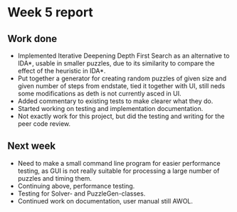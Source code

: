 Week 5 report
=============

Work done
---------

* Implemented Iterative Deepening Depth First Search as an alternative to IDA*, usable in smaller puzzles, due to its similarity to compare the effect of the heuristic in IDA*.
* Put together a generator for creating random puzzles of given size and given number of steps from endstate, tied it together with UI, still neds some modifications as deth is not currently asced in UI.
* Added commentary to existing tests to make clearer what they do.
* Started working on  testing and implementation documentation.
* Not exactly work for this project, but did the testing and writing for the peer code review.

Next week
---------
* Need to make a small command line program for easier performance testing, as GUI is not really suitable for processing a large number of puzzles and timing them.
* Continuing above, performance testing.
* Testing for Solver- and PuzzleGen-classes.
* Continued work on documentation, user manual still AWOL.
